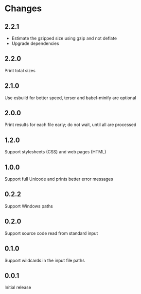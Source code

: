 # Changes

## 2.2.1

* Estimate the gzipped size using gzip and not deflate
* Upgrade dependencies

## 2.2.0

Print total sizes

## 2.1.0

Use esbuild for better speed, terser and babel-minify are optional

## 2.0.0

Print results for each file early; do not wait, until all are processed

## 1.2.0

Support stylesheets (CSS) and web pages (HTML)

## 1.0.0

Support full Unicode and prints better error messages

## 0.2.2

Support Windows paths

## 0.2.0

Support source code read from standard input

## 0.1.0

Support wildcards in the input file paths

## 0.0.1

Initial release
